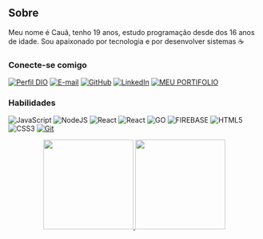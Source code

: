 
## Sobre
Meu nome é Cauã, tenho 19 anos, estudo programação desde dos 16 anos de idade.
Sou apaixonado por tecnologia e por desenvolver sistemas :coffee: 



### Conecte-se comigo
[![Perfil DIO](https://img.shields.io/badge/-Meu%20Perfil%20na%20DIO-30A3DC?style=for-the-badge)](https://web.dio.me/users/cauaandrade/)
[![E-mail](https://img.shields.io/badge/-Email-000?style=for-the-badge&logo=microsoft-outlook&logoColor=E94D5F)](mailto:cauasampaiovolei@gmail.com)
[![GitHub](https://img.shields.io/badge/-GitHub-000?style=for-the-badge&logo=github&logoColor=fff)](https://www.github.com/andradecaua/)
[![LinkedIn](https://img.shields.io/badge/-LinkedIn-000?style=for-the-badge&logo=linkedin&logoColor=30A3DC)](https://www.linkedin.com/in/cauaandrade/)
[![MEU PORTIFOLIO](https://img.shields.io/badge/-Meu_Portifolio-000?style=for-the-badge)](https://cauaandrade-portifolio.web.app/)


### Habilidades
![JavaScript](https://img.shields.io/badge/JavaScript-000?style=for-the-badge&logo=javascript&logoColor=FFFF00)
![NodeJS](https://img.shields.io/badge/TYPESCRIPT-000?style=for-the-badge&logo=typescript&logoColor=30A3DC)
![React](https://img.shields.io/badge/React-000?style=for-the-badge&logo=react&logoColor=30A3DC)
![React](https://img.shields.io/badge/React_native-000?style=for-the-badge&logoColor=30A3DC)
![GO](https://img.shields.io/badge/GolANG-000?style=for-the-badge&logo=go&logoColor=30A3DC)
![FIREBASE](https://img.shields.io/badge/Firebase-000?style=for-the-badge&logo=firebase)
![HTML5](https://img.shields.io/badge/HTML-000?style=for-the-badge&logo=html5)
![CSS3](https://img.shields.io/badge/CSS3-000?style=for-the-badge&logo=css3&logoColor=E94D5F)
[![Git](https://img.shields.io/badge/Git-000?style=for-the-badge&logo=git&logoColor=E94D5F)](https://git-scm.com/doc) 


<div align="center">
  <a href="https://github.com/andradecaua">
  <img height="180em" src="https://github-readme-stats.vercel.app/api?username=andradecaua&show_icons=true&theme=dracula&include_all_commits=true&count_private=true"/>
  <img height="180em" src="https://github-readme-stats.vercel.app/api/top-langs/?username=andradecaua&layout=compact&langs_count=7&theme=dracula"/>
</div>
